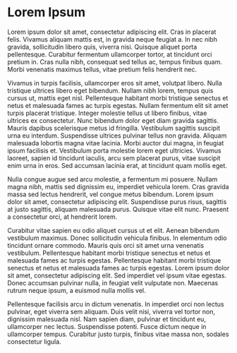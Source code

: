# Lorem Ipsum

Lorem ipsum dolor sit amet, consectetur adipiscing elit. Cras in placerat felis. Vivamus aliquam mattis est, in gravida neque feugiat a. In nec nibh gravida, sollicitudin libero quis, viverra nisi. Quisque aliquet porta pellentesque. Curabitur fermentum ullamcorper tortor, at tincidunt orci pretium in. Cras nulla nibh, consequat sed tellus ac, tempus finibus quam. Morbi venenatis maximus tellus, vitae pretium felis hendrerit nec.

Vivamus in turpis facilisis, ullamcorper eros sit amet, volutpat libero. Nulla tristique ultrices libero eget bibendum. Nullam nibh lorem, tempus quis cursus ut, mattis eget nisl. Pellentesque habitant morbi tristique senectus et netus et malesuada fames ac turpis egestas. Nullam fermentum elit sit amet turpis placerat tristique. Integer molestie tellus ut libero finibus, vitae ultrices ex consectetur. Nunc bibendum dolor eget diam gravida sagittis. Mauris dapibus scelerisque metus id fringilla. Vestibulum sagittis suscipit urna eu interdum. Suspendisse ultrices pulvinar tellus non gravida. Aliquam malesuada lobortis magna vitae lacinia. Morbi auctor dui magna, in feugiat ipsum facilisis et. Vestibulum porta molestie lorem eget ultricies. Vivamus laoreet, sapien id tincidunt iaculis, arcu sem placerat purus, vitae suscipit enim urna in eros. Sed accumsan lacinia erat, at tincidunt quam mollis eget.

Nulla congue augue sed arcu molestie, a fermentum mi posuere. Nullam magna nibh, mattis sed dignissim eu, imperdiet vehicula lorem. Cras gravida massa sed lectus hendrerit, vel congue metus bibendum. Lorem ipsum dolor sit amet, consectetur adipiscing elit. Suspendisse purus risus, sagittis at justo sagittis, aliquam malesuada purus. Quisque vitae elit nunc. Praesent a consectetur orci, at hendrerit lorem.

Curabitur vitae sapien eu odio aliquet cursus ut et elit. Aenean bibendum vestibulum maximus. Donec sollicitudin vehicula finibus. In elementum odio tincidunt ornare commodo. Mauris quis orci sit amet urna venenatis vestibulum. Pellentesque habitant morbi tristique senectus et netus et malesuada fames ac turpis egestas. Pellentesque habitant morbi tristique senectus et netus et malesuada fames ac turpis egestas. Lorem ipsum dolor sit amet, consectetur adipiscing elit. Sed imperdiet vel ipsum vitae egestas. Donec accumsan pulvinar nulla, in feugiat velit vulputate non. Maecenas rutrum neque ipsum, a euismod nulla mollis vel.

Pellentesque facilisis arcu in dictum venenatis. In imperdiet orci non lectus pulvinar, eget viverra sem aliquam. Duis velit nisi, viverra vel tortor non, dignissim malesuada nisl. Nam sapien diam, pulvinar et tincidunt eu, ullamcorper nec lectus. Suspendisse potenti. Fusce dictum neque in ullamcorper tempus. Curabitur justo turpis, finibus vitae massa non, sodales consectetur ligula.